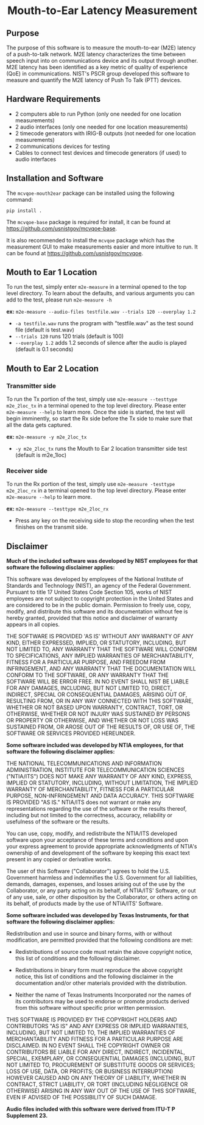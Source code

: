 # <center>Mouth-to-Ear Latency Measurement</center>
## Purpose

The purpose of this software is to measure the mouth-to-ear (M2E) latency of a push-to-talk network. M2E latency characterizes the time between speech input into on communications device and its output through another. M2E latency has been identified as a key metric of quality of experience (QoE) in communications. NIST's PSCR group developed this software to measure and quantify the M2E latency of Push To Talk (PTT) devices.
## Hardware Requirements
* 2 computers able to run Python (only one needed for one location measurements)
* 2 audio interfaces (only one needed for one location measurements)
* 2 timecode generators with IRIG-B outputs (not needed for one location measurements)
* 2 communications devices for testing
* Cables to connect test devices and timecode generators (if used) to audio interfaces

## Installation and Software

The `mcvqoe-mouth2ear` package can be installed using the following command:
```
pip install .
```
The `mcvqoe-base` package is required for install, it can be found at https://github.com/usnistgov/mcvqoe-base.

It is also recommended to install the `mcvqoe` package which has the measurement GUI to make measurements easier and more intuitive to run. It can be found at https://github.com/usnistgov/mcvqoe.

## Mouth to Ear 1 Location

To run the test, simply enter `m2e-measure` in a terminal opened to the top level directory. To learn about the defaults, and various arguments you can add to the test, please run `m2e-measure -h`

**ex:**
`m2e-measure --audio-files testfile.wav --trials 120 --overplay 1.2`
* `-a testfile.wav` runs the program with "testfile.wav" as the test sound file (default is test.wav)
* `--trials 120` runs 120 trials (default is 100)
* `--overplay 1.2` adds 1.2 seconds of silence after the audio is played (default is 0.1 seconds)
## Mouth to Ear 2 Location

### Transmitter side
To run the Tx portion of the test, simply use `m2e-measure --testtype m2e_2loc_tx` in a terminal opened to the top level directory. Please enter `m2e-measure --help` to learn more. Once the side is started, the test will begin imminently, so start the Rx side before the Tx side to make sure that all the data gets captured.

**ex:**
`m2e-measure -y m2e_2loc_tx`
* `-y m2e_2loc_tx` runs the Mouth to Ear 2 location transmitter side test (default is m2e_1loc)

### Receiver side
To run the Rx portion of the test, simply use `m2e-measure -testtype m2e_2loc_rx` in a terminal opened to the top level directory. Please enter `m2e-measure --help` to learn more.

**ex:**
`m2e-measure --testtype m2e_2loc_rx`
* Press any key on the receiving side to stop the recording when the test finishes on the transmit side.
## Disclaimer

**Much of the included software was developed by NIST employees for that software the following disclaimer applies:**

This software was developed by employees of the National Institute of Standards and Technology (NIST), an agency of the Federal Government. Pursuant to title 17 United States Code Section 105, works of NIST employees are not subject to copyright protection in the United States and are considered to be in the public domain. Permission to freely use, copy, modify, and distribute this software and its documentation without fee is hereby granted, provided that this notice and disclaimer of warranty appears in all copies.

THE SOFTWARE IS PROVIDED 'AS IS' WITHOUT ANY WARRANTY OF ANY KIND, EITHER EXPRESSED, IMPLIED, OR STATUTORY, INCLUDING, BUT NOT LIMITED TO, ANY WARRANTY THAT THE SOFTWARE WILL CONFORM TO SPECIFICATIONS, ANY IMPLIED WARRANTIES OF MERCHANTABILITY, FITNESS FOR A PARTICULAR PURPOSE, AND FREEDOM FROM INFRINGEMENT, AND ANY WARRANTY THAT THE DOCUMENTATION WILL CONFORM TO THE SOFTWARE, OR ANY WARRANTY THAT THE SOFTWARE WILL BE ERROR FREE. IN NO EVENT SHALL NIST BE LIABLE FOR ANY DAMAGES, INCLUDING, BUT NOT LIMITED TO, DIRECT, INDIRECT, SPECIAL OR CONSEQUENTIAL DAMAGES, ARISING OUT OF, RESULTING FROM, OR IN ANY WAY CONNECTED WITH THIS SOFTWARE, WHETHER OR NOT BASED UPON WARRANTY, CONTRACT, TORT, OR OTHERWISE, WHETHER OR NOT INJURY WAS SUSTAINED BY PERSONS OR PROPERTY OR OTHERWISE, AND WHETHER OR NOT LOSS WAS SUSTAINED FROM, OR AROSE OUT OF THE RESULTS OF, OR USE OF, THE SOFTWARE OR SERVICES PROVIDED HEREUNDER.

**Some software included was developed by NTIA employees, for that software the following disclaimer applies:**

THE NATIONAL TELECOMMUNICATIONS AND INFORMATION ADMINISTRATION,
INSTITUTE FOR TELECOMMUNICATION SCIENCES ("NTIA/ITS") DOES NOT MAKE
ANY WARRANTY OF ANY KIND, EXPRESS, IMPLIED OR STATUTORY, INCLUDING,
WITHOUT LIMITATION, THE IMPLIED WARRANTY OF MERCHANTABILITY, FITNESS FOR
A PARTICULAR PURPOSE, NON-INFRINGEMENT AND DATA ACCURACY.  THIS SOFTWARE
IS PROVIDED "AS IS."  NTIA/ITS does not warrant or make any
representations regarding the use of the software or the results thereof,
including but not limited to the correctness, accuracy, reliability or
usefulness of the software or the results.

You can use, copy, modify, and redistribute the NTIA/ITS developed
software upon your acceptance of these terms and conditions and upon
your express agreement to provide appropriate acknowledgments of
NTIA's ownership of and development of the software by keeping this
exact text present in any copied or derivative works.

The user of this Software ("Collaborator") agrees to hold the U.S.
Government harmless and indemnifies the U.S. Government for all
liabilities, demands, damages, expenses, and losses arising out of
the use by the Collaborator, or any party acting on its behalf, of
NTIA/ITS' Software, or out of any use, sale, or other disposition by
the Collaborator, or others acting on its behalf, of products made
by the use of NTIA/ITS' Software.


**Some software included was developed by Texas Instruments, for that software the following disclaimer applies:**

Redistribution and use in source and binary forms, with or without
modification, are permitted provided that the following conditions
are met:

*  Redistributions of source code must retain the above copyright
   notice, this list of conditions and the following disclaimer.

*  Redistributions in binary form must reproduce the above copyright
   notice, this list of conditions and the following disclaimer in the
   documentation and/or other materials provided with the distribution.

*  Neither the name of Texas Instruments Incorporated nor the names of
   its contributors may be used to endorse or promote products derived
  from this software without specific prior written permission.

THIS SOFTWARE IS PROVIDED BY THE COPYRIGHT HOLDERS AND CONTRIBUTORS "AS IS"
AND ANY EXPRESS OR IMPLIED WARRANTIES, INCLUDING, BUT NOT LIMITED TO,
THE IMPLIED WARRANTIES OF MERCHANTABILITY AND FITNESS FOR A PARTICULAR
PURPOSE ARE DISCLAIMED. IN NO EVENT SHALL THE COPYRIGHT OWNER OR
CONTRIBUTORS BE LIABLE FOR ANY DIRECT, INDIRECT, INCIDENTAL, SPECIAL,
EXEMPLARY, OR CONSEQUENTIAL DAMAGES (INCLUDING, BUT NOT LIMITED TO,
PROCUREMENT OF SUBSTITUTE GOODS OR SERVICES; LOSS OF USE, DATA, OR PROFITS;
OR BUSINESS INTERRUPTION) HOWEVER CAUSED AND ON ANY THEORY OF LIABILITY,
WHETHER IN CONTRACT, STRICT LIABILITY, OR TORT (INCLUDING NEGLIGENCE OR
OTHERWISE) ARISING IN ANY WAY OUT OF THE USE OF THIS SOFTWARE,
EVEN IF ADVISED OF THE POSSIBILITY OF SUCH DAMAGE.

**Audio files included with this software were derived from ITU-T P Supplement 23.**
